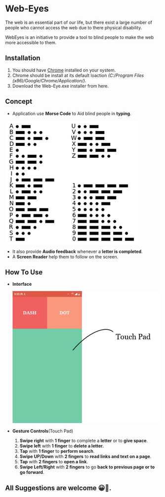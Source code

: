 # Web-Eyes
The web is an essential part of our life, but there exist a large number of people who cannot access the web due to there physical disability.

WebEyes is an initiative to provide a tool to blind people to make the web more accessible to them.

## Installation
1. You should have [Chrome](https://www.google.com/intl/en_uk/chrome/) installed on your system.
2. Chrome should be install at its default loaction *(C:/Program Files (x86)/Google/Chrome/Application/)*.
3. Download the Web-Eye.exe installer from here.

## Concept
* Application use **Morse Code** to Aid blind people in **typing**.

![Morse Code](/static/morse.png)

* It also provide **Audio feedback** whenever a **letter is completed**.
* A **Screen Reader** help them to follow on the screen.

## How To Use
* **Interface**

    ![Remote](/static/remote.png)

* **Gesture Controls**(Touch Pad)
    1. **Swipe right** with **1 finger** to complete a **letter** or to **give space**.
    2. **Swipe left** with **1 finger** to **delete a letter.**
    3. **Tap** with **1 finger** to **perform search**.
    4. **Swipe UP/Down** with **2 fingers** to **read links and text on a page**.
    5. **Tap** with **2 fingers** to **open a link**.
    6. **Swipe Left/Right** with **2 fingers** to go **back to previous page or to go forward**.

## All Suggestions are welcome 😀🌈. 
